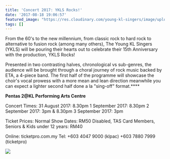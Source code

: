 ```yaml
---
title: 'Concert 2017: YKLS Rocks!'
date: '2017-08-18 19:06:57'
featured_image: "https://res.cloudinary.com/young-kl-singers/image/upload/c_fill,h_900,w_1600/v1520596676/ykls_ROCKS__4_LR_FB_ad.png"
tags: []
---
```


From the 60's to the new millennium, from classic rock to hard rock to alternative to fusion rock (among many others), The Young KL Singers (YKLS) will be pouring their hearts out to celebrate their 15th Anniversary with the production, YKLS Rocks!

<!--more-->

Presented in two contrasting halves, chronological vs sub-genres, the audience will be brought through a choral journey of rock music backed by ETA, a 4-piece band. The first half of the programme will showcase the choir's vocal prowess with a more mean and lean direction meanwhile you can expect a lighter second half done a la "sing-off" format.****



**Pentas 2@KL Performing Arts Centre**

Concert Times:
31 August 2017: 8.30pm
1 September 2017: 8.30pm
2 September 2017: 3pm & 8.30pm
3 September 2017: 3pm


Ticket Prices:
Normal Show Dates: RM50
Disabled, TAS Card Members, Seniors & Kids under 12 years: RM40

Online: ticketpro.com.my
Tel: +603 4047 9000 (klpac) +603 7880 7999 (ticketpro)


![](https://res.cloudinary.com/young-kl-singers/image/upload/v1520511297/ykls_ROCKS__4_LR_A3.jpg)
